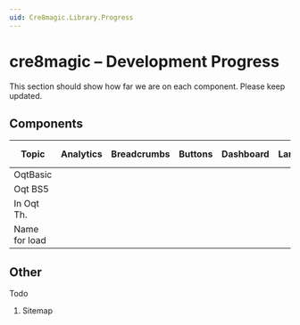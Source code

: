```yaml
---
uid: Cre8magic.Library.Progress
---
```


# cre8magic – Development Progress

This section should show how far we are on each component.
Please keep updated.

## Components

| Topic        | Analytics | Breadcrumbs | Buttons | Dashboard | Languages | Links | Logos | Menus | Page Context | Pages | Theme | To-Top |
|--------------|-----------|-------------|---------|-----------|-----------|-------|-------|-------|--------------|-------|--------|-------|
| OqtBasic     |           |             |         |           |           |       |       |       |              |       | ✅     |       |
| Oqt BS5      |           |             |         |           |           |       |       |       |              |       |        |       |
| In Oqt Th.   |           |             |         |           |           |       |       |       |              |       |        |       |
| Name for load|           |             |         |           |           |       |       | ✅    |              |       |        |       |


## Other

Todo

1. Sitemap
